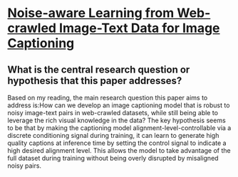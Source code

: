 # [Noise-aware Learning from Web-crawled Image-Text Data for Image   Captioning](https://arxiv.org/abs/2212.13563)

## What is the central research question or hypothesis that this paper addresses?

 Based on my reading, the main research question this paper aims to address is:How can we develop an image captioning model that is robust to noisy image-text pairs in web-crawled datasets, while still being able to leverage the rich visual knowledge in the data? The key hypothesis seems to be that by making the captioning model alignment-level-controllable via a discrete conditioning signal during training, it can learn to generate high quality captions at inference time by setting the control signal to indicate a high desired alignment level. This allows the model to take advantage of the full dataset during training without being overly disrupted by misaligned noisy pairs.

